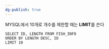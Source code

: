 ```yaml
---
dg-publish: true
---
```

MYSQL에서 10개로 개수를 제한할 때는 **LIMIT**를 쓴다

```mysql
SELECT ID, LENGTH FROM FISH_INFO
ORDER BY LENGTH DESC, ID
LIMIT 10
```